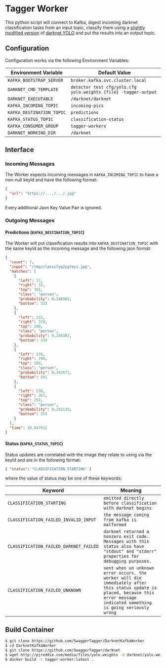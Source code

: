 # Tagger Worker
This python script will connect to Kafka, digest incoming darknet classification tasks from an input topic, classify them using a [slightly modified version](https://github.com/SwaggerTagger/darknet) of [darknet YOLO](https://pjreddie.com/darknet/yolo/) and put the results into an output topic.

## Configuration
Configuration works via the following Environment Variables:

Environment Variable | Default Value 
--- | ---
`KAFKA_BOOTSTRAP_SERVER` | `broker.kafka.svc.cluster.local`
`DARKNET_CMD_TEMPLATE` | `detector test cfg/yolo.cfg yolo.weights {file} -tagger-output`
`DARKNET_EXECUTABLE` | `/darknet/darknet`
`KAFKA_INCOMING_TOPIC` | `incoming-pics`
`KAFKA_DESTINATION_TOPIC` | `predictions`
`KAFKA_STATUS_TOPIC` | `classification-status`
`KAFKA_CONSUMER_GROUP` | `tagger-workers`
`DARKNET_WORKING_DIR` | `/darknet`

## Interface
### Incoming Messages
The Worker expects incoming messages in `KAFKA_INCOMING_TOPIC` to have a non-null keyId and have the following format:

```json
{
  "url": "https://..../.../.jpg"
}
```
Every additional Json Key Value Pair is ignored.

### Outgoing Messages
#### Predictions (`KAFKA_DESTINATION_TOPIC`)
The Worker will put classification results into `KAFKA_DESTINATION_TOPIC` with the same keyId as the incoming message and the following json format:
```json
{
  "count": 7,
  "input": "/tmp/classifyq2yg7ey1.jpg",
  "matches": [
    {
      "left": 17,
      "right": 32,
      "top": 301,
      "class": "person",
      "probability": 0.346982,
      "bottom": 333
    },
    {
      "left": 215,
      "right": 229,
      "top": 288,
      "class": "person",
      "probability": 0.288302,
      "bottom": 334
    },
    {
      "left": 276,
      "right": 290,
      "top": 289,
      "class": "person",
      "probability": 0.342672,
      "bottom": 341
    },
    {
      "left": 238,
      "right": 267,
      "top": 291,
      "class": "person",
      "probability": 0.292135,
      "bottom": 353
    }
  ],
  "time": 38.847912
}
```
#### Status (`KAFKA_STATUS_TOPIC`)
Status updates are correlated with the image they relate to using via the keyId and are in the following format:
```json
{ "status": "CLASSIFICATION_STARTING" }
```
where the value of status may be one of these keywords:

Keyword | Meaning 
--- | ---
`CLASSIFICATION_STARTING` | `emitted directly before classification with darknet begins`
`CLASSIFICATION_FAILED_INVALID_INPUT` | `the message coming from kafka is malformed`
`CLASSIFICATION_FAILED_DARKNET_FAILED` | `darknet returned a nonzero exit code. Messages with this status also have "stdout" and "stderr" properties for debugging purposes.`
`CLASSIFICATION_FAILED_UNKNOWN` | `sent when un unknown error occurs. the worker will die immediately after this status update is placed, because this error message indicated something is going seriously wrong`

## Build Container
```bash
$ git clone https://github.com/SwaggerTagger/DarknetKafkaWorker
$ cd DarknetKafkaWorker
$ git clone https://github.com/SwaggerTagger/darknet
$ wget http://pjreddie.com/media/files/yolo.weights -O darknet/yolo.weights
$ docker build -t tagger-worker:latest .
```
